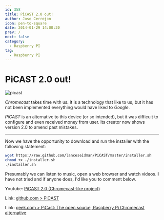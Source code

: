 ```yaml
---
id: 358
title: PiCAST 2.0 out!
author: Jose Cerrejon
icon: pen-to-square
date: 2014-01-29 14:00:20
prev: /
next: false
category:
  - Raspberry PI
tag:
  - Raspberry PI
---
```


# PiCAST 2.0 out!

![picast](/images/2014/01/picast.jpg)

*Chromecast* takes time with us. It is a technology that like to us, but it has not been implemented everything would have liked to *Google*. 

*PiCAST* is an alternative to this device (or so intended), but it was difficult to configure and even received money from user. Its creator now shows version 2.0 to amend past mistakes.

- - -
Now we have the opportunity to download and run the installer with the following statement:

```bash
wget https://raw.github.com/lanceseidman/PiCAST/master/installer.sh
chmod +x ./installer.sh
./installer.sh
```

Presumably we can listen to music, open a web browser and watch videos. I have not tried and if anyone does, I'd like you to comment below.

Youtube: [PiCAST 2.0 (Chromecast-like project)](http://www.youtube.com/watch?v=Wwr201XHDME)

Link: [github.com > PiCAST](https://github.com/lanceseidman/PiCAST) 

Link: [geek.com > PiCast: The open source, Raspberry Pi Chromecast alternative](http://www.geek.com/android/picast-the-open-source-raspberry-pi-chromecast-alternative-1564550/)